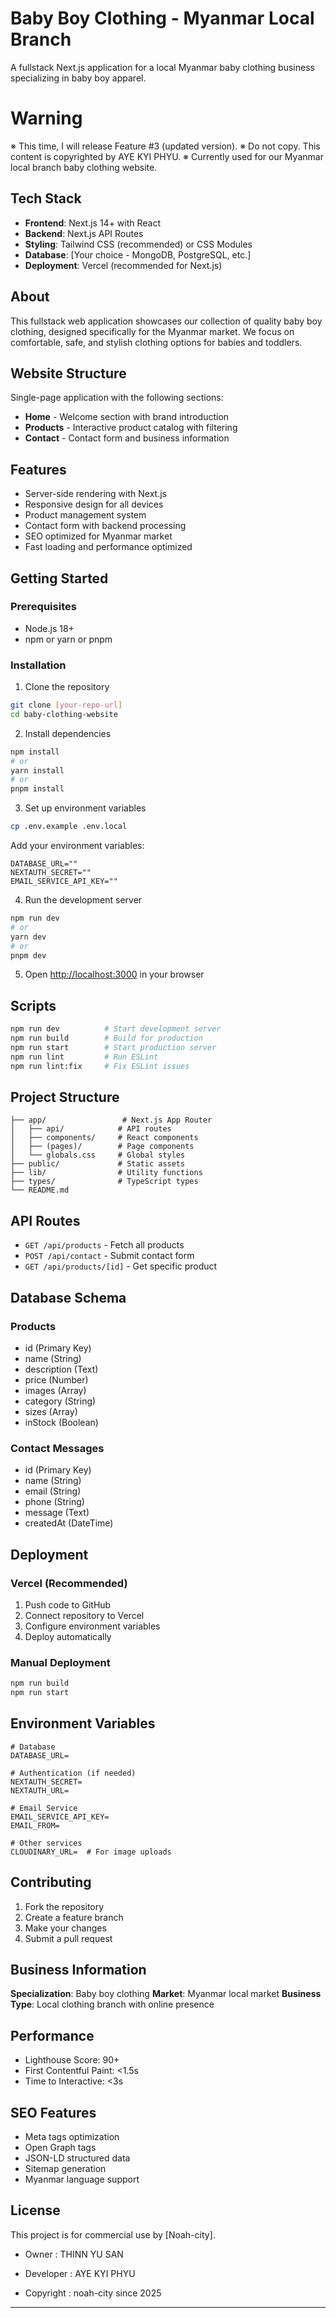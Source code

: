 # Baby Boy Clothing - Myanmar Local Branch

A fullstack Next.js application for a local Myanmar baby clothing business specializing in baby boy apparel.

# Warning

※ This time, I will release Feature #3 (updated version).
※ Do not copy. This content is copyrighted by AYE KYI PHYU.
※ Currently used for our Myanmar local branch baby clothing website.

## Tech Stack

- **Frontend**: Next.js 14+ with React
- **Backend**: Next.js API Routes
- **Styling**: Tailwind CSS (recommended) or CSS Modules
- **Database**: [Your choice - MongoDB, PostgreSQL, etc.]
- **Deployment**: Vercel (recommended for Next.js)

## About

This fullstack web application showcases our collection of quality baby boy clothing, designed specifically for the Myanmar market. We focus on comfortable, safe, and stylish clothing options for babies and toddlers.

## Website Structure

Single-page application with the following sections:

- **Home** - Welcome section with brand introduction
- **Products** - Interactive product catalog with filtering
- **Contact** - Contact form and business information

## Features

- Server-side rendering with Next.js
- Responsive design for all devices
- Product management system
- Contact form with backend processing
- SEO optimized for Myanmar market
- Fast loading and performance optimized

## Getting Started

### Prerequisites

- Node.js 18+
- npm or yarn or pnpm

### Installation

1. Clone the repository

```bash
git clone [your-repo-url]
cd baby-clothing-website
```

2. Install dependencies

```bash
npm install
# or
yarn install
# or
pnpm install
```

3. Set up environment variables

```bash
cp .env.example .env.local
```

Add your environment variables:

```
DATABASE_URL=""
NEXTAUTH_SECRET=""
EMAIL_SERVICE_API_KEY=""
```

4. Run the development server

```bash
npm run dev
# or
yarn dev
# or
pnpm dev
```

5. Open [http://localhost:3000](http://localhost:3000) in your browser

## Scripts

```bash
npm run dev          # Start development server
npm run build        # Build for production
npm run start        # Start production server
npm run lint         # Run ESLint
npm run lint:fix     # Fix ESLint issues
```

## Project Structure

```
├── app/                 # Next.js App Router
│   ├── api/            # API routes
│   ├── components/     # React components
│   ├── (pages)/        # Page components
│   └── globals.css     # Global styles
├── public/             # Static assets
├── lib/                # Utility functions
├── types/              # TypeScript types
└── README.md
```

## API Routes

- `GET /api/products` - Fetch all products
- `POST /api/contact` - Submit contact form
- `GET /api/products/[id]` - Get specific product

## Database Schema

### Products

- id (Primary Key)
- name (String)
- description (Text)
- price (Number)
- images (Array)
- category (String)
- sizes (Array)
- inStock (Boolean)

### Contact Messages

- id (Primary Key)
- name (String)
- email (String)
- phone (String)
- message (Text)
- createdAt (DateTime)

## Deployment

### Vercel (Recommended)

1. Push code to GitHub
2. Connect repository to Vercel
3. Configure environment variables
4. Deploy automatically

### Manual Deployment

```bash
npm run build
npm run start
```

## Environment Variables

```env
# Database
DATABASE_URL=

# Authentication (if needed)
NEXTAUTH_SECRET=
NEXTAUTH_URL=

# Email Service
EMAIL_SERVICE_API_KEY=
EMAIL_FROM=

# Other services
CLOUDINARY_URL=  # For image uploads
```

## Contributing

1. Fork the repository
2. Create a feature branch
3. Make your changes
4. Submit a pull request

## Business Information

**Specialization**: Baby boy clothing
**Market**: Myanmar local market
**Business Type**: Local clothing branch with online presence

## Performance

- Lighthouse Score: 90+
- First Contentful Paint: <1.5s
- Time to Interactive: <3s

## SEO Features

- Meta tags optimization
- Open Graph tags
- JSON-LD structured data
- Sitemap generation
- Myanmar language support

## License

This project is for commercial use by [Noah-city].

- Owner : THINN YU SAN

- Developer : AYE KYI PHYU

- Copyright : noah-city since 2025

---
